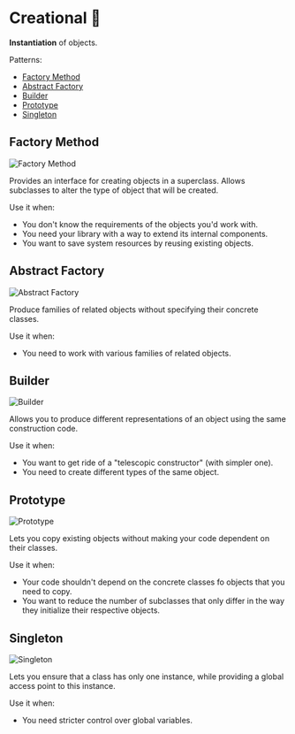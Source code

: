 # Creational 🧬

**Instantiation** of objects.

Patterns:

- [Factory Method](#Factory-Method)
- [Abstract Factory](#Abstract-Factory)
- [Builder](#Builder)
- [Prototype](#Prototype)
- [Singleton](#Singleton)

<!-- - Object Pool -->

## Factory Method

![Factory Method](https://refactoring.guru/images/patterns/cards/factory-method-mini.png)

Provides an interface for creating objects in a superclass. Allows subclasses to alter the type of object that will be created.

Use it when:

- You don't know the requirements of the objects you'd work with.
- You need your library with a way to extend its internal components.
- You want to save system resources by reusing existing objects.

## Abstract Factory

![Abstract Factory](https://refactoring.guru/images/patterns/cards/abstract-factory-mini.png)

Produce families of related objects without specifying their concrete classes.

Use it when:

- You need to work with various families of related objects.

## Builder

![Builder](https://refactoring.guru/images/patterns/cards/builder-mini.png)

Allows you to produce different representations of an object using the same construction code.

Use it when:

- You want to get ride of a "telescopic constructor" (with simpler one).
- You need to create different types of the same object.

## Prototype

![Prototype](https://refactoring.guru/images/patterns/cards/prototype-mini.png)

Lets you copy existing objects without making your code dependent on their classes.

Use it when:

- Your code shouldn't depend on the concrete classes fo objects that you need to copy.
- You want to reduce the number of subclasses that only differ in the way they initialize their respective objects.

## Singleton

![Singleton](https://refactoring.guru/images/patterns/cards/singleton-mini.png)

Lets you ensure that a class has only one instance, while providing a global access point to this instance.

Use it when:

- You need stricter control over global variables.